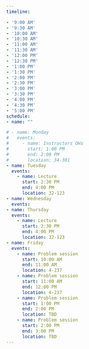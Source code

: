 ```yaml
---
timeline:

- '9:00 AM'
- '9:30 AM'
- '10:00 AM'
- '10:30 AM'
- '11:00 AM'
- '11:30 AM'
- '12:00 PM'
- '12:30 PM'
- '1:00 PM'
- '1:30 PM'
- '2:00 PM'
- '2:30 PM'
- '3:00 PM'
- '3:30 PM'
- '4:00 PM'
- '4:30 PM'
- '5:00 PM'
schedule:
- name: ""

# - name: Monday
#   events:
#     - name: Instructors OHs
#       start: 1:00 PM
#       end: 2:00 PM
#       location: 34-301
- name: Tuesday
  events:
    - name: Lecture
      start: 2:30 PM
      end: 4:00 PM
      location: 32-123
- name: Wednesday
  events:
- name: Thursday
  events:
    - name: Lecture
      start: 2:30 PM
      end: 4:00 PM
      location: 32-123
- name: Friday
  events:
    - name: Problem session
      start: 10:00 AM
      end: 11:00 AM
      location: 4-237
    - name: Problem session
      start: 11:00 AM
      end: 12:00 PM
      location: 4-237
    - name: Problem session
      start: 1:00 PM
      end: 2:00 PM
      location: TBD
    - name: Problem session
      start: 2:00 PM
      end: 3:00 PM
      location: TBD
---
```

